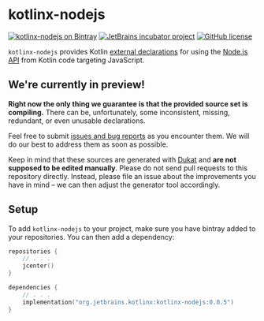 # kotlinx-nodejs

[![kotlinx-nodejs on Bintray](https://img.shields.io/bintray/v/kotlin/kotlinx/kotlinx.nodejs)](https://bintray.com/kotlin/kotlinx/kotlinx.nodejs)
[![JetBrains incubator project](https://jb.gg/badges/incubator.svg)](https://confluence.jetbrains.com/display/ALL/JetBrains+on+Gi^tHub)
[![GitHub license](https://img.shields.io/badge/license-Apache%20License%202.0-blue.svg?style=flat)](https://www.apache.org/licenses/LICENSE-2.0)

`kotlinx-nodejs` provides Kotlin [external declarations](https://kotlinlang.org/docs/reference/js-interop.html) for using the [Node.js API](https://nodejs.org/docs/latest/api/) from Kotlin code targeting JavaScript. 

## We're currently in preview!
**Right now the only thing we guarantee is that the provided source set is compiling.** There can be, unfortunately, 
some inconsistent, missing, redundant, or even unusable declarations.
 
Feel free to submit [issues and bug reports](https://github.com/Kotlin/kotlinx-nodejs/issues) as you encounter them. We will do our best to address them as soon as possible.


Keep in mind that these sources are generated with [Dukat](https://github.com/Kotlin/dukat) and **are not supposed to be edited manually**. Please do not send pull requests to this repository directly. Instead, please file an issue about the improvements you have in mind – we can then adjust the generator tool accordingly.

## Setup
To add `kotlinx-nodejs` to your project, make sure you have bintray added to your repositories. You can then add a dependency:

```kotlin
repositories {
    // . . .
    jcenter()
}

dependencies {
    // . . .
    implementation("org.jetbrains.kotlinx:kotlinx-nodejs:0.0.5")
}
```

